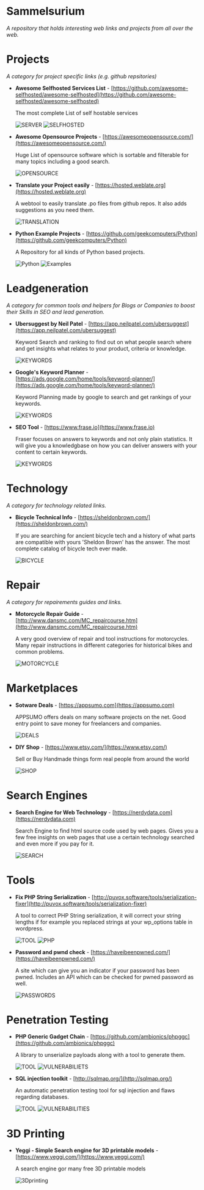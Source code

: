 # Sammelsurium

*A repository that holds interesting web links and projects from all over the web.*



# Projects

*A category for project specific links (e.g. github repsitories)*

- **Awesome Selfhosted Services List** - [https://github.com/awesome-selfhosted/awesome-selfhosted](https://github.com/awesome-selfhosted/awesome-selfhosted)

  The most complete List of self hostable services

  ![SERVER](https://img.shields.io/badge/-SERVER-3d27c9)
  ![SELFHOSTED](https://img.shields.io/badge/-SELFHOSTED-d8bdf7)

- **Awesome Opensource Projects** - [https://awesomeopensource.com/](https://awesomeopensource.com/)

  Huge List of opensource software which is sortable and filterable for many topics including a good search.

  ![OPENSOURCE](https://img.shields.io/badge/-OPENSOURCE-a3bf9e)

- **Translate your Project easily** - [https://hosted.weblate.org](https://hosted.weblate.org)

  A webtool to easily translate .po files from github repos. It also adds suggestions as you need them.

  ![TRANSLATION](https://img.shields.io/badge/-TRANSLATION-0da044)

- **Python Example Projects** - [https://github.com/geekcomputers/Python](https://github.com/geekcomputers/Python)

  A Repository for all kinds of Python based projects.

  ![Python](https://img.shields.io/badge/-Python-a7f5f3)
  ![Examples](https://img.shields.io/badge/-Examples-ff7c0f)



# Leadgeneration

*A category for common tools and helpers for Blogs or Companies to boost their Skills in SEO and lead generation.*

- **Ubersuggest by Neil Patel** - [https://app.neilpatel.com/ubersuggest](https://app.neilpatel.com/ubersuggest)

  Keyword Search and ranking to find out on what people search where and get insights what relates to your product, criteria or knowledge.
  
  ![KEYWORDS](https://img.shields.io/badge/-KEYWORDS-b54afe)

- **Google's Keyword Planner** - [https://ads.google.com/home/tools/keyword-planner/](https://ads.google.com/home/tools/keyword-planner/)

  Keyword Planning made by google to search and get rankings of your keywords.

  ![KEYWORDS](https://img.shields.io/badge/-KEYWORDS-b54afe)

- **SEO Tool** - [https://www.frase.io](https://www.frase.io)

  Fraser focuses on answers to keywords and not only plain statistics. It will give you a knowledgbase on how you can deliver answers with your content to certain keywords.

  ![KEYWORDS](https://img.shields.io/badge/-KEYWORDS-b54afe)



# Technology

*A category for technology related links.*

- **Bicycle Technical Info** - [https://sheldonbrown.com/](https://sheldonbrown.com/)

  If you are searching for ancient bicycle tech and a history of what parts are compatible with yours 'Sheldon Brown' has the answer. The most complete catalog of bicycle tech ever made.
  
  ![BICYCLE](https://img.shields.io/badge/-BICYCLE-4bdeeb)



# Repair

*A category for repairements guides and links.*

- **Motorcycle Repair Guide** - [http://www.dansmc.com/MC_repaircourse.htm](http://www.dansmc.com/MC_repaircourse.htm)

  A very good overview of repair and tool instructions for motorcycles. Many repair instructions in different categories for historical bikes and common problems.
  
  ![MOTORCYCLE](https://img.shields.io/badge/-MOTORCYCLE-63486f)



# Marketplaces

- **Sotware Deals** - [https://appsumo.com](https://appsumo.com)

  APPSUMO offers deals on many software projects on the net. Good entry point to save money for freelancers and companies.

  ![DEALS](https://img.shields.io/badge/-DEALS-bdcaa3)

- **DIY Shop** - [https://www.etsy.com/](https://www.etsy.com/)

  Sell or Buy Handmade things form real people from around the world

  ![SHOP](https://img.shields.io/badge/-SHOP-7e0e61)



# Search Engines

- **Search Engine for Web Technology** - [https://nerdydata.com](https://nerdydata.com)

  Search Engine to find html source code used by web pages. Gives you a few free insights on web pages that use a certain technology searched and even more if you pay for it.

  ![SEARCH](https://img.shields.io/badge/-SEARCH-0f544d)



# Tools

- **Fix PHP String Serialization** - [http://puvox.software/tools/serialization-fixer](http://puvox.software/tools/serialization-fixer)

  A tool to correct PHP String serialization, it will correct your string lengths if for example you replaced strings at your wp_options table in wordpress.

  ![TOOL](https://img.shields.io/badge/-TOOL-6d968f)
  ![PHP](https://img.shields.io/badge/-PHP-2fec39)

- **Password and pwnd check** - [https://haveibeenpwned.com/](https://haveibeenpwned.com/)

  A site which can give you an indicator if your password has been pwned. Includes an API which can be checked for pwned password as well.

  ![PASSWORDS](https://img.shields.io/badge/-PASSWORDS-e7fdc6)



# Penetration Testing

- **PHP Generic Gadget Chain** - [https://github.com/ambionics/phpggc](https://github.com/ambionics/phpggc)

  A library to unserialize payloads along with a tool to generate them.

  ![TOOL](https://img.shields.io/badge/-TOOL-6d968f)
  ![VULNERABILIETS](https://img.shields.io/badge/-VULNERABILIETS-6a52d4)

- **SQL injection toolkit** - [http://sqlmap.org/](http://sqlmap.org/)

  An automatic penetration testing tool for sql injection and flaws regarding databases.

  ![TOOL](https://img.shields.io/badge/-TOOL-6d968f)
  ![VULNERABILITIES](https://img.shields.io/badge/-VULNERABILITIES-6a52d4)



# 3D Printing

- **Yeggi - Simple Search engine for 3D printable models** - [https://www.yeggi.com/](https://www.yeggi.com/)

  A search engine gor many free 3D printable models

  ![3Dprinting](https://img.shields.io/badge/-3Dprinting-1d2df0)

